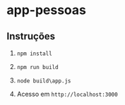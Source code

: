 # app-pessoas

## Instruções


1. `npm install`

2. `npm run build`

3. `node build\app.js`

4. Acesso em `http://localhost:3000`
